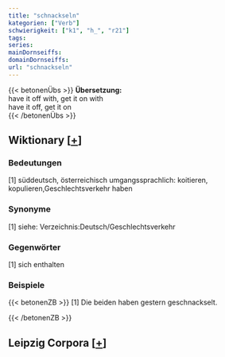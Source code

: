 ```yaml
---
title: "schnackseln"
kategorien: ["Verb"]
schwierigkeit: ["k1", "h_", "r21"]
tags:
series:
mainDornseiffs:
domainDornseiffs:
url: "schnackseln"
---
```


{{< betonenÜbs >}}
**Übersetzung:**  
have it off with, get it on with  
have it off, get it on  
{{< /betonenÜbs >}}

## Wiktionary [[+](https://de.wiktionary.org/wiki/schnackseln)]

### Bedeutungen
[1] süddeutsch, österreichisch umgangssprachlich: koitieren, kopulieren,Geschlechtsverkehr haben  

### Synonyme
[1] siehe: Verzeichnis:Deutsch/Geschlechtsverkehr  

### Gegenwörter
[1] sich enthalten  

### Beispiele
{{< betonenZB >}}
[1] Die beiden haben gestern geschnackselt.  

{{< /betonenZB >}}

## Leipzig Corpora [[+](https://corpora.uni-leipzig.de/en/res?word=schnackseln&corpusId=deu_newscrawl-public_2018)]

